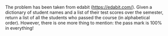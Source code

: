 The problem has been taken from edabit (https://edabit.com/).
Given a dictionary of student names and a list of their test
scores over the semester, return a list of all the students
who passed the course (in alphabetical order). However,
there is one more thing to mention: the pass mark is
100% in everything!

